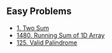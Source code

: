 ## Easy Problems

- [1. Two Sum](1-two-sum/)
- [1480. Running Sum of 1D Array](1480-running-sum-of-1d-array/)
- [125. Valid Palindrome](125-valid-palindrome/)
